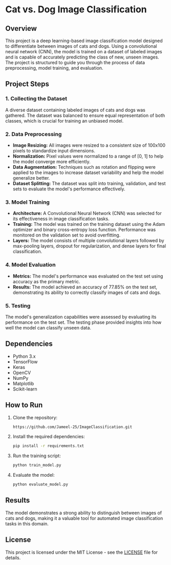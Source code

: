 # Cat vs. Dog Image Classification

## Overview
This project is a deep learning-based image classification model designed to differentiate between images of cats and dogs. Using a convolutional neural network (CNN), the model is trained on a dataset of labeled images and is capable of accurately predicting the class of new, unseen images. The project is structured to guide you through the process of data preprocessing, model training, and evaluation.

## Project Steps

### 1. Collecting the Dataset
A diverse dataset containing labeled images of cats and dogs was gathered. The dataset was balanced to ensure equal representation of both classes, which is crucial for training an unbiased model.

### 2. Data Preprocessing
- **Image Resizing:** All images were resized to a consistent size of 100x100 pixels to standardize input dimensions.
- **Normalization:** Pixel values were normalized to a range of [0, 1] to help the model converge more efficiently.
- **Data Augmentation:** Techniques such as rotation and flipping were applied to the images to increase dataset variability and help the model generalize better.
- **Dataset Splitting:** The dataset was split into training, validation, and test sets to evaluate the model's performance effectively.

### 3. Model Training
- **Architecture:** A Convolutional Neural Network (CNN) was selected for its effectiveness in image classification tasks.
- **Training:** The model was trained on the training dataset using the Adam optimizer and binary cross-entropy loss function. Performance was monitored on the validation set to avoid overfitting.
- **Layers:** The model consists of multiple convolutional layers followed by max-pooling layers, dropout for regularization, and dense layers for final classification.

### 4. Model Evaluation
- **Metrics:** The model's performance was evaluated on the test set using accuracy as the primary metric.
- **Results:** The model achieved an accuracy of 77.85% on the test set, demonstrating its ability to correctly classify images of cats and dogs.

### 5. Testing
The model's generalization capabilities were assessed by evaluating its performance on the test set. The testing phase provided insights into how well the model can classify unseen data.

## Dependencies
- Python 3.x
- TensorFlow
- Keras
- OpenCV
- NumPy
- Matplotlib
- Scikit-learn

## How to Run
1. Clone the repository:
    ```bash
    https://github.com/Jameel-25/ImageClassification.git
    ```
2. Install the required dependencies:
    ```bash
    pip install -r requirements.txt
    ```
3. Run the training script:
    ```bash
    python train_model.py
    ```
4. Evaluate the model:
    ```bash
    python evaluate_model.py
    ```

## Results
The model demonstrates a strong ability to distinguish between images of cats and dogs, making it a valuable tool for automated image classification tasks in this domain.

## License
This project is licensed under the MIT License - see the [LICENSE](LICENSE) file for details.
